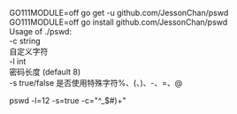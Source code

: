 GO111MODULE=off  go get -u  github.com/JessonChan/pswd  
GO111MODULE=off  go install github.com/JessonChan/pswd  
Usage of ./pswd:  
  -c string  
    	自定义字符  
  -l int  
    	密码长度 (default 8)  
  -s true/false 是否使用特殊字符%、(、)、-、=、@  

pswd -l=12 -s=true -c="^_$#)+"

